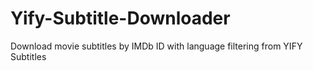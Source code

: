 # Yify-Subtitle-Downloader
Download movie subtitles by IMDb ID with language filtering from YIFY Subtitles
